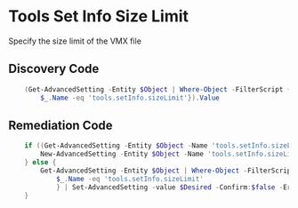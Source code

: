 # Tools Set Info Size Limit
Specify the size limit of the VMX file
## Discovery Code
```powershell
    (Get-AdvancedSetting -Entity $Object | Where-Object -FilterScript {
        $_.Name -eq 'tools.setInfo.sizeLimit'}).Value
```

## Remediation Code
```powershell
    if ((Get-AdvancedSetting -Entity $Object -Name 'tools.setInfo.sizeLimit') -eq $null) {
        New-AdvancedSetting -Entity $Object -Name 'tools.setInfo.sizeLimit' -Value $Desired -Confirm:$false -ErrorAction Stop
    } else {
        Get-AdvancedSetting -Entity $Object | Where-Object -FilterScript {
            $_.Name -eq 'tools.setInfo.sizeLimit'
            } | Set-AdvancedSetting -value $Desired -Confirm:$false -ErrorAction Stop
    }
```
